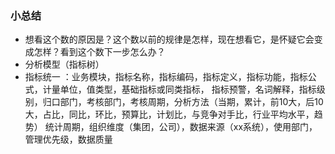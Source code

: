 ### 小总结
- 想看这个数的原因是？这个数以前的规律是怎样，现在想看它，是怀疑它会变成怎样？看到这个数下一步怎么办？
- 分析模型（指标树）
- 指标统一 ：业务模块，指标名称，指标编码，指标定义，指标功能，指标公式，计量单位，值类型，基础指标或同类指标，
指标预警，名词解释，指标级别，归口部门，考核部门，考核周期，分析方法（当期，累计，前10大，后10大，占比，同比，环比，预算比，计划比，与竞争对手比，行业平均水平，趋势）
统计周期，组织维度（集团，公司），数据来源（xx系统），使用部门，管理优先级，数据质量
